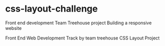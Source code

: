 # css-layout-challenge
Front end development Team Treehouse project
Building a responsive website

Front End Web Development Track by team treehouse
CSS Layout Project
